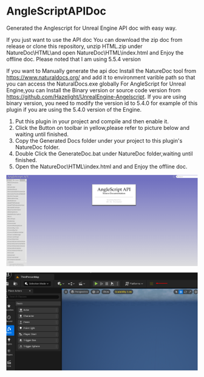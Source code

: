 # AngleScriptAPIDoc
Generated the Anglescript for Unreal Engine API doc with easy way.

If you just want to use the API doc 
You can download the zip doc from release or clone this repository, unzip HTML.zip under NatureDoc\HTML\and open NatureDoc\HTML\index.html and Enjoy the offline doc.
Please noted that I am using 5.5.4 version


If you want to Manually generate the api doc 
Install the NatureDoc tool from https://www.naturaldocs.org/ and add it to environment varible path so that you can access the NaturalDocs.exe globally
For AngleScript for Unreal Engine,you can Install the Binary version or source code version from https://github.com/Hazelight/UnrealEngine-Angelscript.
If you are using binary version, you need to modify the version id to 5.4.0 for example of this plugin if you are using the 5.4.0 version of the Engine.

1. Put this plugin in your project and compile and then enable it.
2. Click the Button on toolbar in yellow,please refer to picture below and waiting until finished.
3. Copy the Generated Docs folder under your project to this plugin's NatureDoc folder.
4. Double Click the GenerateDoc.bat under NatureDoc folder,waiting until finished.
5. Open the NatureDoc\HTML\index.html and and Enjoy the offline doc.

<p align="center">
  <img src="ReadMe.png" alt="Off line doc Index">
</p>

<p align="center">
  <img src="Toolbar_GenerateDoc_Button.png" alt="Generate button in toolbar ">
</p>
